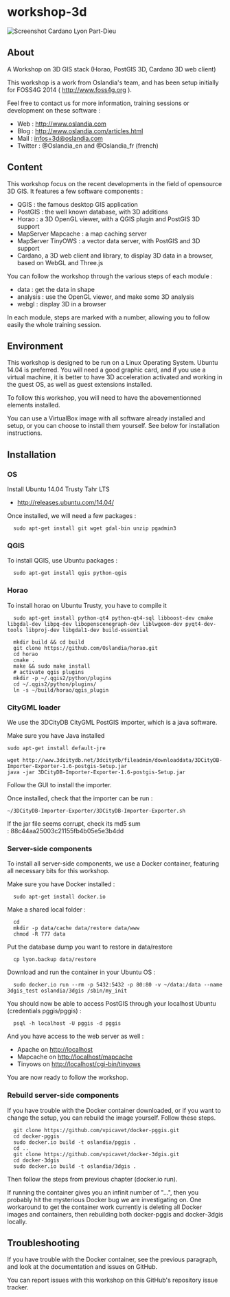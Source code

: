 workshop-3d
===========

![Screenshot Cardano Lyon Part-Dieu](https://raw.githubusercontent.com/vpicavet/workshop-3d/master/lyonpartdieu.jpg)

About
-----

A Workshop on 3D GIS stack (Horao, PostGIS 3D, Cardano 3D web client)

This workshop is a work from Oslandia's team, and has been setup initially for FOSS4G 2014 ( http://www.foss4g.org ).

Feel free to contact us for more information, training sessions or development on these software :
* Web :   http://www.oslandia.com
* Blog :  http://www.oslandia.com/articles.html
* Mail :  infos+3d@oslandia.com
* Twitter : @Oslandia_en and @Oslandia_fr (french)

Content
-------

This workshop focus on the recent developments in the field of opensource 3D GIS.
It features a few software components :
* QGIS  : the famous desktop GIS application
* PostGIS : the well known database, with 3D additions
* Horao : a 3D OpenGL viewer, with a QGIS plugin and PostGIS 3D support
* MapServer Mapcache : a map caching server
* MapServer TinyOWS : a vector data server, with PostGIS and 3D support
* Cardano, a 3D web client and library, to display 3D data in a browser, based on WebGL and Three.js

You can follow the workshop through the various steps of each module :
* data : get the data in shape
* analysis : use the OpenGL viewer, and make some 3D analysis
* webgl : display 3D in a browser

In each module, steps are marked with a number, allowing you to follow easily the whole training session.

Environment
-----------

This workshop is designed to be run on a Linux Operating System. Ubuntu 14.04 is preferred.
You will need a good graphic card, and if you use a virtual machine, it is better to have 3D acceleration activated and working in the guest OS, as well as guest extensions installed.

To follow this workshop, you will need to have the abovementionned elements installed.

You can use a VirtualBox image with all software already installed and setup, or you can choose to install them yourself. See below for installation instructions.


Installation
------------

### OS ###

Install Ubuntu 14.04 Trusty Tahr LTS

* http://releases.ubuntu.com/14.04/

Once installed, we will need a few packages :

```
  sudo apt-get install git wget gdal-bin unzip pgadmin3
```


### QGIS ###

To install QGIS, use Ubuntu packages :

```
  sudo apt-get install qgis python-qgis
```


### Horao ###

To install horao on Ubuntu Trusty, you have to compile it

```
  sudo apt-get install python-qt4 python-qt4-sql libboost-dev cmake libgdal-dev libpq-dev libopenscenegraph-dev liblwgeom-dev pyqt4-dev-tools libproj-dev libgdal1-dev build-essential

  mkdir build && cd build
  git clone https://github.com/Oslandia/horao.git
  cd horao
  cmake .
  make && sudo make install
  # activate qgis plugins
  mkdir -p ~/.qgis2/python/plugins
  cd ~/.qgis2/python/plugins/
  ln -s ~/build/horao/qgis_plugin
```

### CityGML loader ###

We use the 3DCityDB CityGML PostGIS importer, which is a java software.

Make sure you have Java installed

    sudo apt-get install default-jre

    wget http://www.3dcitydb.net/3dcitydb/fileadmin/downloaddata/3DCityDB-Importer-Exporter-1.6-postgis-Setup.jar
    java -jar 3DCityDB-Importer-Exporter-1.6-postgis-Setup.jar

Follow the GUI to install the importer.

Once installed, check that the importer can be run :

    ~/3DCityDB-Importer-Exporter/3DCityDB-Importer-Exporter.sh

If the jar file seems corrupt, check its md5 sum : 88c44aa25003c21155fb4b05e5e3b4dd

### Server-side components ###

To install all server-side components, we use a Docker container, featuring all necessary bits for this workshop.

Make sure you have Docker installed :

```
  sudo apt-get install docker.io
```

Make a shared local folder :

```
  cd
  mkdir -p data/cache data/restore data/www
  chmod -R 777 data
```

Put the database dump you want to restore in data/restore

```
  cp lyon.backup data/restore
```

Download and run the container in your Ubuntu OS :

```
  sudo docker.io run --rm -p 5432:5432 -p 80:80 -v ~/data:/data --name 3dgis_test oslandia/3dgis /sbin/my_init
```

You should now be able to access PostGIS through your localhost Ubuntu (credentials pggis/pggis) :

```
  psql -h localhost -U pggis -d pggis
```

And you have access to the web server as well :

* Apache on  [http://localhost](http://localhost)
* Mapcache on [http://localhost/mapcache](http://localhost/mapcache)
* Tinyows on [http://localhost/cgi-bin/tinyows](http://localhost/cgi-bin/tinyows)

You are now ready to follow the workshop.

### Rebuild server-side components ###

If you have trouble with the Docker container downloaded, or if you want to change the setup, you can rebuild the image yourself. Follow these steps.

```
  git clone https://github.com/vpicavet/docker-pggis.git
  cd docker-pggis
  sudo docker.io build -t oslandia/pggis .
  cd ..
  git clone https://github.com/vpicavet/docker-3dgis.git
  cd docker-3dgis
  sudo docker.io build -t oslandia/3dgis .
```

Then follow the steps from previous chapter (docker.io run).

If running the container gives you an infinit number of "...", then you probably hit the mysterious Docker bug we are investigating on. One workaround to get the container work currently is deleting all Docker images and containers, then rebuilding both docker-pggis and docker-3dgis locally.

Troubleshooting
---------------

If you have trouble with the Docker container, see the previous paragraph, and look at the documentation and issues on GitHub.

You can report issues with this workshop on this GitHub's repository issue tracker.
